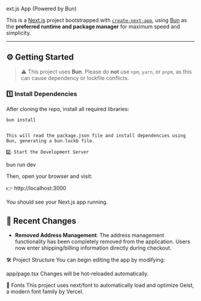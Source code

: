 ext.js App (Powered by Bun)

This is a [Next.js](https://nextjs.org) project bootstrapped with [`create-next-app`](https://nextjs.org/docs/app/api-reference/cli/create-next-app), using [Bun](https://bun.sh) as the **preferred runtime and package manager** for maximum speed and simplicity.

---

## ⚙️ Getting Started

> ⚠️ This project uses **Bun**. Please do **not** use `npm`, `yarn`, or `pnpm`, as this can cause dependency or lockfile conflicts.

### 1️⃣ Install Dependencies

After cloning the repo, install all required libraries:

```
bun install


This will read the package.json file and install dependencies using Bun, generating a bun.lockb file.

2️⃣ Start the Development Server

```
bun run dev

Then, open your browser and visit:

👉 http://localhost:3000

You should see your Next.js app running.

## 🔄 Recent Changes

- **Removed Address Management**: The address management functionality has been completely removed from the application. Users now enter shipping/billing information directly during checkout.

🛠 Project Structure
You can begin editing the app by modifying:


app/page.tsx
Changes will be hot-reloaded automatically.

🧩 Fonts
This project uses next/font to automatically load and optimize Geist, a modern font family by Vercel.